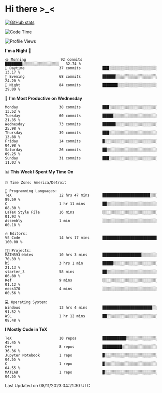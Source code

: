 # Hi there \>_<

[![GitHub stats](https://github-readme-stats.vercel.app/api?username=ARessegetesStery&show_icons=true&theme=transparent)](https://github.com/anuraghazra/github-readme-stats)

<!--START_SECTION:waka-->
![Code Time](http://img.shields.io/badge/Code%20Time-468%20hrs%2056%20mins-blue)

![Profile Views](http://img.shields.io/badge/Profile%20Views-0-blue)

**I'm a Night 🦉** 

```text
🌞 Morning                92 commits          ████████░░░░░░░░░░░░░░░░░   32.74 % 
🌆 Daytime                37 commits          ███░░░░░░░░░░░░░░░░░░░░░░   13.17 % 
🌃 Evening                68 commits          ██████░░░░░░░░░░░░░░░░░░░   24.20 % 
🌙 Night                  84 commits          ███████░░░░░░░░░░░░░░░░░░   29.89 % 
```
📅 **I'm Most Productive on Wednesday** 

```text
Monday                   38 commits          ███░░░░░░░░░░░░░░░░░░░░░░   13.52 % 
Tuesday                  60 commits          █████░░░░░░░░░░░░░░░░░░░░   21.35 % 
Wednesday                73 commits          ██████░░░░░░░░░░░░░░░░░░░   25.98 % 
Thursday                 39 commits          ███░░░░░░░░░░░░░░░░░░░░░░   13.88 % 
Friday                   14 commits          █░░░░░░░░░░░░░░░░░░░░░░░░   04.98 % 
Saturday                 26 commits          ██░░░░░░░░░░░░░░░░░░░░░░░   09.25 % 
Sunday                   31 commits          ███░░░░░░░░░░░░░░░░░░░░░░   11.03 % 
```


📊 **This Week I Spent My Time On** 

```text
🕑︎ Time Zone: America/Detroit

💬 Programming Languages: 
TeX                      12 hrs 47 mins      ██████████████████████░░░   89.59 % 
C                        1 hr 11 mins        ██░░░░░░░░░░░░░░░░░░░░░░░   08.30 % 
LaTeX Style File         16 mins             ░░░░░░░░░░░░░░░░░░░░░░░░░   01.93 % 
Assembly                 1 min               ░░░░░░░░░░░░░░░░░░░░░░░░░   00.18 % 

🔥 Editors: 
VS Code                  14 hrs 17 mins      █████████████████████████   100.00 % 

🐱‍💻 Projects: 
MATH593-Notes            10 hrs 3 mins       ██████████████████░░░░░░░   70.39 % 
h5                       3 hrs 1 min         █████░░░░░░░░░░░░░░░░░░░░   21.13 % 
starter_3                58 mins             ██░░░░░░░░░░░░░░░░░░░░░░░   06.80 % 
Ref                      9 mins              ░░░░░░░░░░░░░░░░░░░░░░░░░   01.12 % 
eecs370                  4 mins              ░░░░░░░░░░░░░░░░░░░░░░░░░   00.56 % 

💻 Operating System: 
Windows                  13 hrs 4 mins       ███████████████████████░░   91.52 % 
WSL                      1 hr 12 mins        ██░░░░░░░░░░░░░░░░░░░░░░░   08.48 % 
```

**I Mostly Code in TeX** 

```text
TeX                      10 repos            ███████████░░░░░░░░░░░░░░   45.45 % 
C++                      8 repos             █████████░░░░░░░░░░░░░░░░   36.36 % 
Jupyter Notebook         1 repo              █░░░░░░░░░░░░░░░░░░░░░░░░   04.55 % 
C                        1 repo              █░░░░░░░░░░░░░░░░░░░░░░░░   04.55 % 
MATLAB                   1 repo              █░░░░░░░░░░░░░░░░░░░░░░░░   04.55 % 
```




 Last Updated on 08/11/2023 04:21:30 UTC
<!--END_SECTION:waka-->
